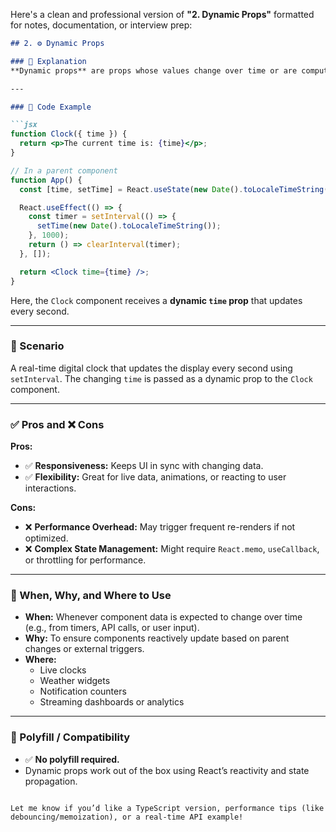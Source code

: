Here's a clean and professional version of **"2. Dynamic Props"** formatted for notes, documentation, or interview prep:

```markdown
## 2. ⚙️ Dynamic Props

### 🧠 Explanation
**Dynamic props** are props whose values change over time or are computed based on user actions, parent state, or external data sources. They make components reactive and data-driven.

---

### 🧪 Code Example

```jsx
function Clock({ time }) {
  return <p>The current time is: {time}</p>;
}

// In a parent component
function App() {
  const [time, setTime] = React.useState(new Date().toLocaleTimeString());

  React.useEffect(() => {
    const timer = setInterval(() => {
      setTime(new Date().toLocaleTimeString());
    }, 1000);
    return () => clearInterval(timer);
  }, []);

  return <Clock time={time} />;
}
```

Here, the `Clock` component receives a **dynamic `time` prop** that updates every second.

---

### 📖 Scenario

A real-time digital clock that updates the display every second using `setInterval`. The changing `time` is passed as a dynamic prop to the `Clock` component.

---

### ✅ Pros and ❌ Cons

**Pros:**
- ✅ **Responsiveness:** Keeps UI in sync with changing data.
- ✅ **Flexibility:** Great for live data, animations, or reacting to user interactions.

**Cons:**
- ❌ **Performance Overhead:** May trigger frequent re-renders if not optimized.
- ❌ **Complex State Management:** Might require `React.memo`, `useCallback`, or throttling for performance.

---

### 📌 When, Why, and Where to Use

- **When:** Whenever component data is expected to change over time (e.g., from timers, API calls, or user input).
- **Why:** To ensure components reactively update based on parent changes or external triggers.
- **Where:**
  - Live clocks
  - Weather widgets
  - Notification counters
  - Streaming dashboards or analytics

---

### 🧯 Polyfill / Compatibility

- ✅ **No polyfill required.**
- Dynamic props work out of the box using React’s reactivity and state propagation.
```

Let me know if you’d like a TypeScript version, performance tips (like debouncing/memoization), or a real-time API example!